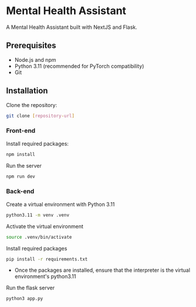 # Mental Health Assistant

A Mental Health Assistant built with NextJS and Flask.

## Prerequisites

- Node.js and npm
- Python 3.11 (recommended for PyTorch compatibility)
- Git

## Installation

Clone the repository:
```bash
git clone [repository-url]
```

### Front-end

Install required packages:
```bash
npm install
```

Run the server
```bash
npm run dev
```

### Back-end

Create a virtual environment with Python 3.11
```bash
python3.11 -m venv .venv
```

Activate the virtual environment
```bash
source .venv/bin/activate
```

Install required packages
```bash
pip install -r requirements.txt
```

- Once the packages are installed, ensure that the interpreter is the virtual environment's python3.11
  
Run the flask server
```bash
python3 app.py
```